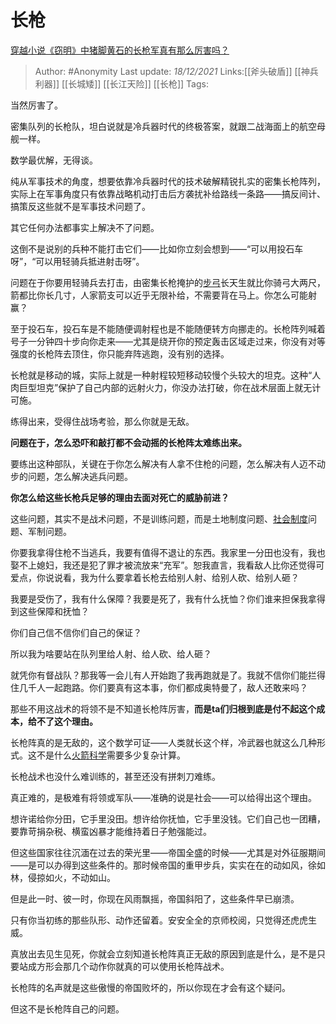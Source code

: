 # 长枪
[穿越小说《窃明》中猪脚黄石的长枪军真有那么厉害吗？](https://www.zhihu.com/question/21944109/answer/2272677632)

> Author: #Anonymity 
> Last update: *18/12/2021* 
> Links:[[斧头破盾]] [[神兵利器]] [[长城矮]] [[长江天险]] [[长枪]] 
> Tags:
 

当然厉害了。

密集队列的长枪队，坦白说就是冷兵器时代的终极答案，就跟二战海面上的航空母舰一样。

数学最优解，无得谈。

纯从军事技术的角度，想要依靠冷兵器时代的技术破解精锐扎实的密集长枪阵列，实际上在军事角度只有依靠战略机动打击后方袭扰补给路线一条路——搞反间计、搞策反这些就不是军事技术问题了。

其它任何办法都事实上解决不了问题。

这倒不是说别的兵种不能打击它们——比如你立刻会想到——“可以用投石车呀”，“可以用轻骑兵抵进射击呀”。

问题在于你要用轻骑兵去打击，由密集长枪掩护的[步弓](https://www.zhihu.com/search?q=%E6%AD%A5%E5%BC%93&search_source=Entity&hybrid_search_source=Entity&hybrid_search_extra=%7B%22sourceType%22%3A%22answer%22%2C%22sourceId%22%3A2272677632%7D)长天生就比你骑弓大两尺，箭都比你长几寸，人家箭支可以近乎无限补给，不需要背在马上。你怎么可能射赢？

至于投石车，投石车是不能随便调射程也是不能随便转方向挪走的。长枪阵列喊着号子一分钟四十步向你走来——尤其是绕开你的预定轰击区域走过来，你没有对等强度的长枪阵去顶住，你只能弃阵逃跑，没有别的选择。

长枪就是移动的城，实际上就是一种射程较短移动较慢个头较大的坦克。这种“人肉巨型坦克”保护了自己内部的远射火力，你没办法打破，你在战术层面上就无计可施。

练得出来，受得住战场考验，那么你就是无敌。

**问题在于，怎么恐吓和敲打都不会动摇的长枪阵太难练出来。**

要练出这种部队，关键在于你怎么解决有人拿不住枪的问题，怎么解决有人迈不动步的问题，怎么解决逃兵问题。

**你怎么给这些长枪兵足够的理由去面对死亡的威胁前进？**

这些问题，其实不是战术问题，不是训练问题，而是土地制度问题、[社会制度](https://www.zhihu.com/search?q=%E7%A4%BE%E4%BC%9A%E5%88%B6%E5%BA%A6&search_source=Entity&hybrid_search_source=Entity&hybrid_search_extra=%7B%22sourceType%22%3A%22answer%22%2C%22sourceId%22%3A2272677632%7D)问题、军制问题。

你要我拿得住枪不当逃兵，我要有值得不退让的东西。我家里一分田也没有，我也娶不上媳妇，我还是犯了罪才被流放来“充军”。恕我直言，我看敌人比你还觉得可爱点，你说说看，我为什么要拿着长枪去给别人射、给别人砍、给别人砸？

我要是受伤了，我有什么保障？我要是死了，我有什么抚恤？你们谁来担保我拿得到这些保障和抚恤？

你们自己信不信你们自己的保证？

所以我为啥要站在队列里给人射、给人砍、给人砸？

就凭你有督战队？那我等一会儿有人开始跑了我再跑就是了。我就不信你们能拦得住几千人一起跑路。你们要真有这本事，你们都成奥特曼了，敌人还敢来吗？

那些不用这战术的将领不是不知道长枪阵厉害，**而是ta们归根到底是付不起这个成本，给不了这个理由。**

长枪阵真的是无敌的，这个数学可证——人类就长这个样，冷武器也就这么几种形式。这不是什么[火箭科学](https://www.zhihu.com/search?q=%E7%81%AB%E7%AE%AD%E7%A7%91%E5%AD%A6&search_source=Entity&hybrid_search_source=Entity&hybrid_search_extra=%7B%22sourceType%22%3A%22answer%22%2C%22sourceId%22%3A2272677632%7D)需要多少复杂计算。

长枪战术也没什么难训练的，甚至还没有拼刺刀难练。

真正难的，是极难有将领或军队——准确的说是社会——可以给得出这个理由。

想许诺给你分田，它手里没田。想许给你抚恤，它手里没钱。它们自己也一团糟，要靠苛捐杂税、横蛮凶暴才能维持着日子勉强能过。

但这些国家往往沉湎在过去的荣光里——帝国全盛的时候——尤其是对外征服期间——是可以办得到这些条件的。那时候帝国的重甲步兵，实实在在的动如风，徐如林，侵掠如火，不动如山。

但是此一时、彼一时，你现在风雨飘摇，帝国斜阳了，这些条件早已崩溃。

只有你当初练的那些队形、动作还留着。安安全全的京师校阅，只觉得还虎虎生威。

真放出去见生见死，你就会立刻知道长枪阵真正无敌的原因到底是什么，是不是只要站成方形会那几个动作你就真的可以使用长枪阵战术。

长枪阵的名声就是这些傲慢的帝国败坏的，所以你现在才会有这个疑问。

但这不是长枪阵自己的问题。